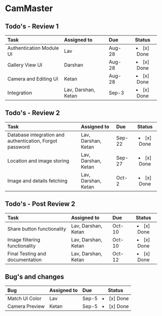 # CamMaster


## Todo's - Review 1
| **Task** | **Assigned to** | **Due** | **Status** |
| :--- | :--- | :--- | :---: |
| Authentication Module UI | Lav | Aug-28 | <li>[x] Done</li> |
| Gallery View UI | Darshan | Aug-28 | <li>[x] Done</li> |
| Camera and Editing UI | Ketan | Aug-28 | <li>[x] Done</li> |
| Integration | Lav, Darshan, Ketan | Sep-3 | <li>[x] Done</li> |

## Todo's - Review 2
| **Task** | **Assigned to** | **Due** | **Status** |
| :--- | :--- | :--- | :---: |
| Database integration and authentication, Forgot password | Lav, Darshan, Ketan | Sep-22 | <li>[x] Done</li> |
| Location and image storing | Lav, Darshan, Ketan | Sep-27 | <li>[x] Done</li> |
| Image and details fetching | Lav, Darshan, Ketan | Oct-2 | <li>[x] Done</li> |

## Todo's - Post Review 2
| **Task** | **Assigned to** | **Due** | **Status** |
| :--- | :--- | :--- | :---: |
| Share button functionality | Lav, Darshan, Ketan | Oct-10 | <li>[x] Done</li> |
| Image filtering functionality | Lav, Darshan, Ketan | Oct-10 | <li>[x] Done</li> |
| Final Testing and documentation | Lav, Darshan, Ketan | Oct-12 | <li>[x] Done</li> |

## Bug's and changes
| **Bug** | **Assigned to** | **Due** | **Status** |
| :--- | :--- | :--- | :---: |
| Match UI Color | Lav | Sep-5 | <li>[x] Done</li> |
| Camera Preview | Ketan | Sep-5 | <li>[x] Done</li> |

